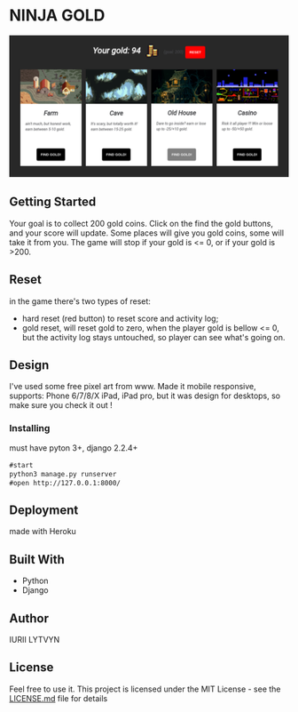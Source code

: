 # NINJA GOLD

![](ninja_gold_app/static/img/DEMO_small.png)

## Getting Started

Your goal is to collect 200 gold coins. Click on the find the gold buttons, and your score will update. Some places will give you gold coins, some will take it from you. The game will stop if your gold is <= 0, or if your gold is >200.

## Reset
in the game there's two types of reset: 
* hard reset (red button) to reset score and activity log;
* gold reset, will reset gold to zero, when the player gold is bellow <= 0, but the activity log stays untouched, so player can see what's going on.

## Design
I've used some free pixel art from www. Made it mobile responsive, supports: Phone 6/7/8/X iPad, iPad pro, but it was design for desktops, so make sure you check it out !


### Installing
must have pyton 3+, django 2.2.4+
```
#start
python3 manage.py runserver
#open http://127.0.0.1:8000/
```

## Deployment

made with Heroku

## Built With
* Python
* Django

## Author

IURII LYTVYN

## License

Feel free to use it. This project is licensed under the MIT License - see the [LICENSE.md](LICENSE.md) file for details

